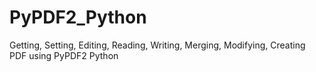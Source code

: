 # PyPDF2_Python
Getting, Setting, Editing, Reading, Writing, Merging, Modifying, Creating PDF using PyPDF2 Python

